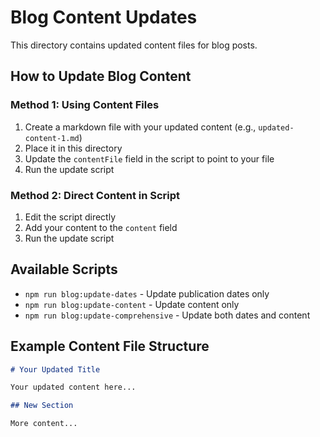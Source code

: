 # Blog Content Updates

This directory contains updated content files for blog posts.

## How to Update Blog Content

### Method 1: Using Content Files
1. Create a markdown file with your updated content (e.g., `updated-content-1.md`)
2. Place it in this directory
3. Update the `contentFile` field in the script to point to your file
4. Run the update script

### Method 2: Direct Content in Script
1. Edit the script directly
2. Add your content to the `content` field
3. Run the update script

## Available Scripts

- `npm run blog:update-dates` - Update publication dates only
- `npm run blog:update-content` - Update content only  
- `npm run blog:update-comprehensive` - Update both dates and content

## Example Content File Structure

```markdown
# Your Updated Title

Your updated content here...

## New Section

More content...
```


